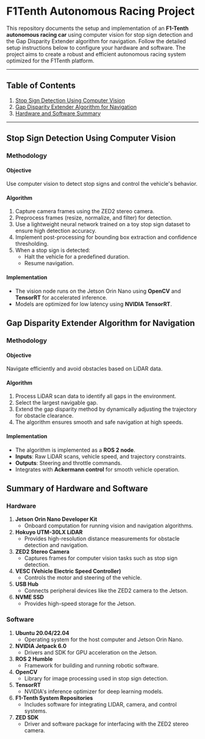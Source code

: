 # F1Tenth Autonomous Racing Project

This repository documents the setup and implementation of an **F1-Tenth autonomous racing car** using computer vision for stop sign detection and the Gap Disparity Extender algorithm for navigation. Follow the detailed setup instructions below to configure your hardware and software. The project aims to create a robust and efficient autonomous racing system optimized for the F1Tenth platform.

---

## Table of Contents

1. [Stop Sign Detection Using Computer Vision](#stop-sign-detection-using-computer-vision)
2. [Gap Disparity Extender Algorithm for Navigation](#gap-disparity-extender-algorithm-for-navigation)
3. [Hardware and Software Summary](#summary-of-hardware-and-software)



---

## Stop Sign Detection Using Computer Vision

### Methodology

#### Objective
Use computer vision to detect stop signs and control the vehicle's behavior.

#### Algorithm
1. Capture camera frames using the ZED2 stereo camera.
2. Preprocess frames (resize, normalize, and filter) for detection.
3. Use a lightweight neural network trained on a toy stop sign dataset to ensure high detection accuracy.
4. Implement post-processing for bounding box extraction and confidence thresholding.
5. When a stop sign is detected:
   - Halt the vehicle for a predefined duration.
   - Resume navigation.

#### Implementation
- The vision node runs on the Jetson Orin Nano using **OpenCV** and **TensorRT** for accelerated inference.
- Models are optimized for low latency using **NVIDIA TensorRT**.

## Gap Disparity Extender Algorithm for Navigation

### Methodology

#### Objective
Navigate efficiently and avoid obstacles based on LiDAR data.

#### Algorithm
1. Process LiDAR scan data to identify all gaps in the environment.
2. Select the largest navigable gap.
3. Extend the gap disparity method by dynamically adjusting the trajectory for obstacle clearance.
4. The algorithm ensures smooth and safe navigation at high speeds.

#### Implementation
- The algorithm is implemented as a **ROS 2 node**.
- **Inputs**: Raw LiDAR scans, vehicle speed, and trajectory constraints.
- **Outputs**: Steering and throttle commands.
- Integrates with **Ackermann control** for smooth vehicle operation.

## Summary of Hardware and Software

### Hardware
1. **Jetson Orin Nano Developer Kit**
   - Onboard computation for running vision and navigation algorithms.
2. **Hokuyo UTM-30LX LiDAR**
   - Provides high-resolution distance measurements for obstacle detection and navigation.
3. **ZED2 Stereo Camera**
   - Captures frames for computer vision tasks such as stop sign detection.
4. **VESC (Vehicle Electric Speed Controller)**
   - Controls the motor and steering of the vehicle.
5. **USB Hub**
   - Connects peripheral devices like the ZED2 camera to the Jetson.
6. **NVME SSD**
   - Provides high-speed storage for the Jetson.

### Software
1. **Ubuntu 20.04/22.04**
   - Operating system for the host computer and Jetson Orin Nano.
2. **NVIDIA Jetpack 6.0**
   - Drivers and SDK for GPU acceleration on the Jetson.
3. **ROS 2 Humble**
   - Framework for building and running robotic software.
4. **OpenCV**
   - Library for image processing used in stop sign detection.
5. **TensorRT**
   - NVIDIA's inference optimizer for deep learning models.
6. **F1-Tenth System Repositories**
   - Includes software for integrating LIDAR, camera, and control systems.
7. **ZED SDK**
   - Driver and software package for interfacing with the ZED2 stereo camera.




